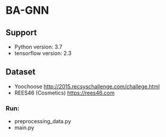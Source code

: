 # BA-GNN

## Support
- Python version: 3.7
- tensorflow version: 2.3

## Dataset
- Yoochoose http://2015.recsyschallenge.com/challege.html
- REES46 (Cosmetics) https://rees46.com


### Run:
- preprocessing_data.py
- main.py
